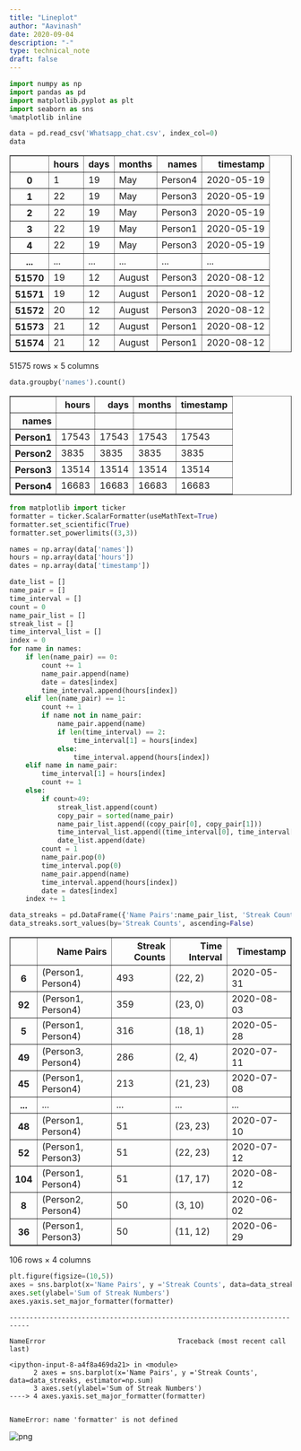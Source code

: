 ```yaml
---
title: "Lineplot"
author: "Aavinash"
date: 2020-09-04
description: "-"
type: technical_note
draft: false
---
```


```python
import numpy as np 
import pandas as pd
import matplotlib.pyplot as plt
import seaborn as sns
%matplotlib inline

```


```python
data = pd.read_csv('Whatsapp_chat.csv', index_col=0)
data
```




<div>
<style scoped>
    .dataframe tbody tr th:only-of-type {
        vertical-align: middle;
    }

    .dataframe tbody tr th {
        vertical-align: top;
    }

    .dataframe thead th {
        text-align: right;
    }
</style>
<table border="1" class="dataframe">
  <thead>
    <tr style="text-align: right;">
      <th></th>
      <th>hours</th>
      <th>days</th>
      <th>months</th>
      <th>names</th>
      <th>timestamp</th>
    </tr>
  </thead>
  <tbody>
    <tr>
      <th>0</th>
      <td>1</td>
      <td>19</td>
      <td>May</td>
      <td>Person4</td>
      <td>2020-05-19</td>
    </tr>
    <tr>
      <th>1</th>
      <td>22</td>
      <td>19</td>
      <td>May</td>
      <td>Person3</td>
      <td>2020-05-19</td>
    </tr>
    <tr>
      <th>2</th>
      <td>22</td>
      <td>19</td>
      <td>May</td>
      <td>Person3</td>
      <td>2020-05-19</td>
    </tr>
    <tr>
      <th>3</th>
      <td>22</td>
      <td>19</td>
      <td>May</td>
      <td>Person1</td>
      <td>2020-05-19</td>
    </tr>
    <tr>
      <th>4</th>
      <td>22</td>
      <td>19</td>
      <td>May</td>
      <td>Person3</td>
      <td>2020-05-19</td>
    </tr>
    <tr>
      <th>...</th>
      <td>...</td>
      <td>...</td>
      <td>...</td>
      <td>...</td>
      <td>...</td>
    </tr>
    <tr>
      <th>51570</th>
      <td>19</td>
      <td>12</td>
      <td>August</td>
      <td>Person3</td>
      <td>2020-08-12</td>
    </tr>
    <tr>
      <th>51571</th>
      <td>19</td>
      <td>12</td>
      <td>August</td>
      <td>Person1</td>
      <td>2020-08-12</td>
    </tr>
    <tr>
      <th>51572</th>
      <td>20</td>
      <td>12</td>
      <td>August</td>
      <td>Person3</td>
      <td>2020-08-12</td>
    </tr>
    <tr>
      <th>51573</th>
      <td>21</td>
      <td>12</td>
      <td>August</td>
      <td>Person1</td>
      <td>2020-08-12</td>
    </tr>
    <tr>
      <th>51574</th>
      <td>21</td>
      <td>12</td>
      <td>August</td>
      <td>Person1</td>
      <td>2020-08-12</td>
    </tr>
  </tbody>
</table>
<p>51575 rows × 5 columns</p>
</div>




```python
data.groupby('names').count()
```




<div>
<style scoped>
    .dataframe tbody tr th:only-of-type {
        vertical-align: middle;
    }

    .dataframe tbody tr th {
        vertical-align: top;
    }

    .dataframe thead th {
        text-align: right;
    }
</style>
<table border="1" class="dataframe">
  <thead>
    <tr style="text-align: right;">
      <th></th>
      <th>hours</th>
      <th>days</th>
      <th>months</th>
      <th>timestamp</th>
    </tr>
    <tr>
      <th>names</th>
      <th></th>
      <th></th>
      <th></th>
      <th></th>
    </tr>
  </thead>
  <tbody>
    <tr>
      <th>Person1</th>
      <td>17543</td>
      <td>17543</td>
      <td>17543</td>
      <td>17543</td>
    </tr>
    <tr>
      <th>Person2</th>
      <td>3835</td>
      <td>3835</td>
      <td>3835</td>
      <td>3835</td>
    </tr>
    <tr>
      <th>Person3</th>
      <td>13514</td>
      <td>13514</td>
      <td>13514</td>
      <td>13514</td>
    </tr>
    <tr>
      <th>Person4</th>
      <td>16683</td>
      <td>16683</td>
      <td>16683</td>
      <td>16683</td>
    </tr>
  </tbody>
</table>
</div>




```python
from matplotlib import ticker
formatter = ticker.ScalarFormatter(useMathText=True)
formatter.set_scientific(True) 
formatter.set_powerlimits((3,3))
```


```python
names = np.array(data['names'])
hours = np.array(data['hours'])
dates = np.array(data['timestamp'])
```


```python
date_list = []
name_pair = []
time_interval = []
count = 0
name_pair_list = []
streak_list = []
time_interval_list = []
index = 0
for name in names:
    if len(name_pair) == 0:
        count += 1
        name_pair.append(name)
        date = dates[index]
        time_interval.append(hours[index])
    elif len(name_pair) == 1:
        count += 1
        if name not in name_pair:
            name_pair.append(name)
            if len(time_interval) == 2:
                time_interval[1] = hours[index]
            else:
                time_interval.append(hours[index])
    elif name in name_pair:
        time_interval[1] = hours[index]
        count += 1
    else:
        if count>49:
            streak_list.append(count)
            copy_pair = sorted(name_pair)
            name_pair_list.append((copy_pair[0], copy_pair[1]))
            time_interval_list.append((time_interval[0], time_interval[1]))
            date_list.append(date)
        count = 1
        name_pair.pop(0)
        time_interval.pop(0)
        name_pair.append(name)
        time_interval.append(hours[index])
        date = dates[index]
    index += 1
```


```python
data_streaks = pd.DataFrame({'Name Pairs':name_pair_list, 'Streak Counts':streak_list, 'Time Interval':time_interval_list, 'Timestamp':date_list})
data_streaks.sort_values(by='Streak Counts', ascending=False)
```




<div>
<style scoped>
    .dataframe tbody tr th:only-of-type {
        vertical-align: middle;
    }

    .dataframe tbody tr th {
        vertical-align: top;
    }

    .dataframe thead th {
        text-align: right;
    }
</style>
<table border="1" class="dataframe">
  <thead>
    <tr style="text-align: right;">
      <th></th>
      <th>Name Pairs</th>
      <th>Streak Counts</th>
      <th>Time Interval</th>
      <th>Timestamp</th>
    </tr>
  </thead>
  <tbody>
    <tr>
      <th>6</th>
      <td>(Person1, Person4)</td>
      <td>493</td>
      <td>(22, 2)</td>
      <td>2020-05-31</td>
    </tr>
    <tr>
      <th>92</th>
      <td>(Person1, Person4)</td>
      <td>359</td>
      <td>(23, 0)</td>
      <td>2020-08-03</td>
    </tr>
    <tr>
      <th>5</th>
      <td>(Person1, Person4)</td>
      <td>316</td>
      <td>(18, 1)</td>
      <td>2020-05-28</td>
    </tr>
    <tr>
      <th>49</th>
      <td>(Person3, Person4)</td>
      <td>286</td>
      <td>(2, 4)</td>
      <td>2020-07-11</td>
    </tr>
    <tr>
      <th>45</th>
      <td>(Person1, Person4)</td>
      <td>213</td>
      <td>(21, 23)</td>
      <td>2020-07-08</td>
    </tr>
    <tr>
      <th>...</th>
      <td>...</td>
      <td>...</td>
      <td>...</td>
      <td>...</td>
    </tr>
    <tr>
      <th>48</th>
      <td>(Person1, Person4)</td>
      <td>51</td>
      <td>(23, 23)</td>
      <td>2020-07-10</td>
    </tr>
    <tr>
      <th>52</th>
      <td>(Person1, Person3)</td>
      <td>51</td>
      <td>(22, 23)</td>
      <td>2020-07-12</td>
    </tr>
    <tr>
      <th>104</th>
      <td>(Person1, Person4)</td>
      <td>51</td>
      <td>(17, 17)</td>
      <td>2020-08-12</td>
    </tr>
    <tr>
      <th>8</th>
      <td>(Person2, Person4)</td>
      <td>50</td>
      <td>(3, 10)</td>
      <td>2020-06-02</td>
    </tr>
    <tr>
      <th>36</th>
      <td>(Person1, Person3)</td>
      <td>50</td>
      <td>(11, 12)</td>
      <td>2020-06-29</td>
    </tr>
  </tbody>
</table>
<p>106 rows × 4 columns</p>
</div>




```python
plt.figure(figsize=(10,5))
axes = sns.barplot(x='Name Pairs', y ='Streak Counts', data=data_streaks, estimator=np.sum)
axes.set(ylabel='Sum of Streak Numbers')
axes.yaxis.set_major_formatter(formatter)
```


    ---------------------------------------------------------------------------

    NameError                                 Traceback (most recent call last)

    <ipython-input-8-a4f8a469da21> in <module>
          2 axes = sns.barplot(x='Name Pairs', y ='Streak Counts', data=data_streaks, estimator=np.sum)
          3 axes.set(ylabel='Sum of Streak Numbers')
    ----> 4 axes.yaxis.set_major_formatter(formatter)
    

    NameError: name 'formatter' is not defined



![png](Barplot_8_1.png)



```python

```
